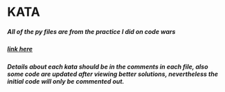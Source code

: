 # KATA

##### All of the py files are from the practice I did on code wars <h5><a href="https://www.codewars.com/">link here</a></h5>

##### Details about each kata should be in the comments in each file, also some code are updated after viewing better solutions, nevertheless the initial code will only be commented out.

